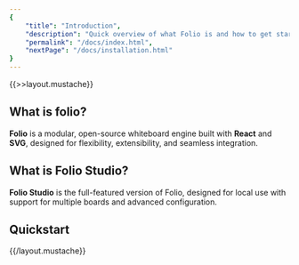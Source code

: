 ```yaml
---
{
    "title": "Introduction",
    "description": "Quick overview of what Folio is and how to get started.",
    "permalink": "/docs/index.html",
    "nextPage": "/docs/installation.html"
}
---
```

{{>>layout.mustache}}

## What is folio?

**Folio** is a modular, open-source whiteboard engine built with **React** and **SVG**, designed for flexibility, extensibility, and seamless integration.

## What is Folio Studio?

**Folio Studio** is the full-featured version of Folio, designed for local use with support for multiple boards and advanced configuration. 

## Quickstart


{{/layout.mustache}}
